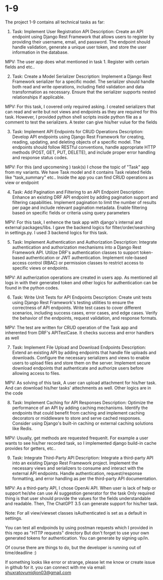 # 1-9
The project 1-9 contains all technical tasks as far:

1.	Task: Implement User Registration API
Description:  Create an API endpoint using Django Rest Framework that allows users to register by providing their username, email, and password. The endpoint should handle validation, generate a unique user token, and store the user information in the database.

MPV:
The user app does what mentioned in task 1. Register with certain fields and etc..

2.	Task: Create a Model Serializer 
Description:  Implement a Django Rest Framework serializer for a specific model. The serializer should handle both read and write operations, including field validation and data transformation as necessary. Ensure that the serializer supports nested relationships if applicable.

MPV:
For this task, I covered only required asking. I created serializers that can read and write but not views and endpoints as they are required for this task. However, I provided python shell scripts inside python file as a comment to test the serializers. A tester can give his/her vulue for the fields

3.	Task: Implement API Endpoints for CRUD Operations
Description:  Develop API endpoints using Django Rest Framework for creating, reading, updating, and deleting objects of a specific model. The endpoints should follow RESTful conventions, handle appropriate HTTP methods (POST, GET, PUT, DELETE), and include proper error handling and response status codes.

MPV:
For this (and upcomening ) task(s) I chose the topic of "Task" app from my variants. We have Task model and it contains Task related fields like "task_summary" etc.. Inside the app you can find CRUD operations as view or endpoint

4.	Task: Add Pagination and Filtering to an API Endpoint 
Description:  Enhance an existing DRF API endpoint by adding pagination support and filtering capabilities. Implement pagination to limit the number of results per page and include relevant pagination metadata. Enable filtering based on specific fields or criteria using query parameters

MPV:
For this task, I enhence the task app with django's internal and external packages/libs. I gave the backend logics for filter/order/searching in settings.py. I used 3 backend logics for this task.

5.	Task: Implement Authentication and Authorization
Description:  Integrate authentication and authorization mechanisms into a Django Rest Framework API. Utilize DRF's authentication classes to support token-based authentication or JWT authentication. Implement role-based access control (RBAC) or permission classes to restrict access to specific views or endpoints.

MPV:
All autherization operations are created in users app. As mentioned all logs in with their generated token and other logics for authentication can be found in the python codes.

6.	Task: Write Unit Tests for API Endpoints 
Description:  Create unit tests using Django Rest Framework's testing utilities to ensure the correctness of API endpoints. Write test cases to cover different scenarios, including success cases, error cases, and edge cases. Verify the behavior of the endpoints, request validation, and response formats.

MPV:
The test are written for CRUD operation of the Task app and inherented from DRF's APITestCase.
It checks success and error handlers as well

7.	Task: Implement File Upload and Download Endpoints
Description:  Extend an existing API by adding endpoints that handle file uploads and downloads. Configure the necessary serializers and views to enable users to upload files and store them on the server. Implement secure download endpoints that authenticate and authorize users before allowing access to files.

MPV:
As solving of this task, A user can upload attachment for his/her task. And can download his/her tasks' attechments as well. Other logics are in the code

8.	Task: Implement Caching for API Responses
Description:  Optimize the performance of an API by adding caching mechanisms. Identify the endpoints that could benefit from caching and implement caching decorators or middleware to store and serve cached responses. Consider using Django's built-in caching or external caching solutions like Redis.

MPV:
Usually, get methods are requested frequenlt. For example a user wants to see his/her recorded task,
so I implemented django build-in cache provides for getters, etc..

9.	Task: Integrate Third-Party API
Description:  Integrate a third-party API into an existing Django Rest Framework project. Implement the necessary views and serializers to consume and interact with the external API endpoints. Handle authentication, request/response formatting, and error handling as per the third-party API documentation.

MPV:
As a third-party API, I chose OpenAi API. When user is lack of help or support he/she can use AI suggestion generator for the task
Only required thing is that user should provide the values for the fields understandable and readable. Then, The ChatGPT 3.5 can generate support for his/her task.

Note: For all view/viewset classes isAuthenticated is set as a default in settings.

You can test all endpoinds by using postman requests which I provided in this repo as "HTTP requests" directory
But don't forget to use your own generated tokens for authentication. You can generate by signing up/in.

Of course there are things to do, but the developer is running out of time/deadline :)

If something looks like error or strange, please let me know or create issue in github for it.
you can connect with me via email: shuxratovumidjon03@gmail.com


